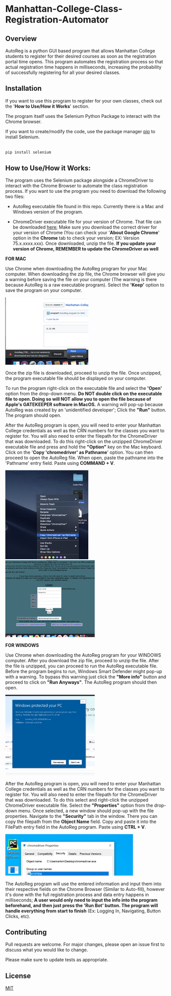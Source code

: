 # Manhattan-College-Class-Registration-Automator

## Overview

AutoReg is a python GUI based program that allows Manhattan College students to register for their desired courses as soon as the registration portal time opens. This program automates the registration process so that actual registration time happens in milliseconds, increasing the probability of successfully registering for all your desired classes. 



## Installation

If you want to use this program to register for your own classes, check out the '**How to Use/How it Works**' section.


The program itself uses the Selenium Python Package to interact with the Chrome browser.

If you want to create/modify the code, use the package manager [pip](https://pip.pypa.io/en/stable/) to install Selenium.



```bash

pip install selenium

```



## How to Use/How it Works:

The program uses the Selenium package alongside a ChromeDriver to interact with the Chrome Browser to automate the class registration process. If you want to use the program you need to download the following two files:

* AutoReg executable file found in this repo. Currently there is a Mac and Windows version of the program.



* ChromeDriver executable file for your version of Chrome. That file can be downloaded [here](https://chromedriver.chromium.org/downloads); Make sure you download the correct driver for your version of Chrome (You can check your '**About Google Chrome**' option in the **Chrome** tab to check your version; EX: Version 75.x.xxxx.xxx). Once downloaded, unzip the file.
**If you update your version of Chrome, REMEMBER to update the ChromeDriver as well**


**FOR MAC**


Use Chrome when downloading the AutoReg program for your Mac computer. When downloading the zip file, the Chrome browser will give you a warning before saving the file on your computer (The warning is there because AutoReg is a raw executable program). Select the **'Keep'** option to save the program on your computer.

<img src= "/README Photos/Mac/Screen Shot 2019-08-13 at 6.04.26 PM.png" width = 260>

Once the zip file is downloaded, proceed to unzip the file. Once unzipped, the program executable file should be displayed on your computer. 

To run the program right-click on the executable file and select the **'Open'** option from the drop-down menu. **Do NOT double click on the executable file to open. Doing so will NOT allow you to open the file because of Apple's GATEKEEPER software in MacOS.** A warning will pop-up because AutoReg was created by an 'unidentified developer'; Click the **"Run"** button. The program should open.


After the AutoReg program is open, you will need to enter your Manhattan College credentials as well as the CRN numbers for the classes you want to register for. You will also need to enter the filepath for the ChromeDriver that was downloaded. To do this right-click on the unzipped ChromeDriver executable file and press and hold the **"Option"** key on the Mac keyboard. Click on the '**Copy 'chromedriver' as Pathname**' option. You can then proceed to open the AutoReg file. When open, paste the pathname into the 'Pathname' entry field. Paste using **COMMAND + V**.

<img src= "/README Photos/Mac/Screen Shot 2019-08-13 at 5.43.59 PM.png" width = 260>
<img src= "/README Photos/Mac/Screen Shot 2019-08-13 at 5.47.30 PM.png" width = 280>

**FOR WINDOWS**


Use Chrome when downloading the AutoReg program for your WINDOWS computer. After you download the zip file, proceed to unzip the file. After the file is unzipped, you can proceed to run the AutoReg executable file. Before the program begins to run, Windows Smart Defender might pop-up with a warning. To bypass this warning just click the **"More info"** button and proceed to click on **"Run Anyways"**. The AutoReg program should then open.

<img src= "/README Photos/Windows/Capture04.PNG" width = 280>

After the AutoReg program is open, you will need to enter your Manhattan College credentials as well as the CRN numbers for the classes you want to register for. You will also need to enter the filepath for the ChromeDriver that was downloaded. To do this select and right-click the unzipped ChromeDriver executable file. Select the **"Properties"** option from the drop-down menu. Once selected, a new window should pop-up with the file properties. Navigate to the **"Security"** tab in the window. There you can copy the filepath from the **Object Name** field. Copy and paste it into the FilePath entry field in the AutoReg program. Paste using **CTRL + V**.

<img src= "/README Photos/Windows/Capture05.PNG" width = 400>




The AutoReg program will use the entered information and input them into their respective fields on the Chrome Browser (Similar to Auto-fill), however it's done with the full registration process and data entry happens in milliseconds; **A user would only need to input the info into the program beforehand, and then just press the 'Run Bot' button. The program will handle everything from start to finish** (Ex: Logging In, Navigating, Button Clicks, etc).


## Contributing

Pull requests are welcome. For major changes, please open an issue first to discuss what you would like to change.



Please make sure to update tests as appropriate.



## License

[MIT](https://choosealicense.com/licenses/mit/)

